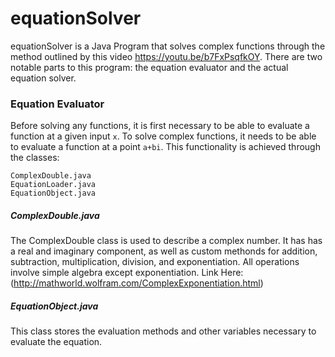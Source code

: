 # equationSolver
equationSolver is a Java Program that solves complex functions through the method outlined by this video https://youtu.be/b7FxPsqfkOY. There are two notable parts to this program: the equation evaluator and the actual equation solver.

### Equation Evaluator
Before solving any functions, it is first necessary to be able to evaluate a function at a given input ```x```. To solve complex functions, it needs to be able to evaluate a function at a point ```a+bi```. This functionality is achieved through the classes: 
```
ComplexDouble.java
EquationLoader.java
EquationObject.java
```

##### ComplexDouble.java
The ComplexDouble class is used to describe a complex number. It has has a real and imaginary component, as well as custom methonds for addition, subtraction, multiplication, division, and exponentiation. All operations involve simple algebra except exponentiation. Link Here: (http://mathworld.wolfram.com/ComplexExponentiation.html)

##### EquationObject.java
This class stores the evaluation methods and other variables necessary to evaluate the equation. 
